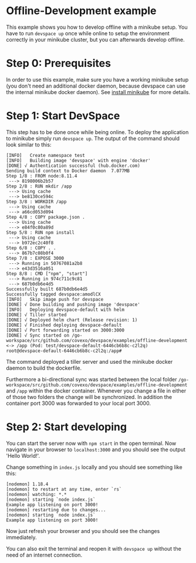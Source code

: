 # Offline-Development example

This example shows you how to develop offline with a minikube setup. You have to run `devspace up` once while online to setup the environment correctly in your minikube cluster, but you can afterwards develop offline.

# Step 0: Prerequisites

In order to use this example, make sure you have a working minikube setup (you don't need an additional docker daemon, because devspace can use the internal minikube docker daemon). See [install minikube](https://kubernetes.io/docs/tasks/tools/install-minikube/) for more details.

# Step 1: Start DevSpace

This step has to be done once while being online. To deploy the application to minikube simply run `devspace up`. The output of the command should look similar to this: 

```
[INFO]   Create namespace test
[INFO]   Building image 'devspace' with engine 'docker'
[DONE] √ Authentication successful (hub.docker.com)
Sending build context to Docker daemon  7.077MB
Step 1/8 : FROM node:8.11.4
 ---> 8198006b2b57
Step 2/8 : RUN mkdir /app
 ---> Using cache
 ---> be8130ce594c
Step 3/8 : WORKDIR /app
 ---> Using cache
 ---> a66cd053d094
Step 4/8 : COPY package.json .
 ---> Using cache
 ---> e84f0c80a89d
Step 5/8 : RUN npm install
 ---> Using cache
 ---> b972ec2c40f8
Step 6/8 : COPY . .
 ---> 867b7c08b0f4
Step 7/8 : EXPOSE 3000
 ---> Running in 50767081a2b8
 ---> e43d3516a051
Step 8/8 : CMD ["npm", "start"]
 ---> Running in 974c711c9c81
 ---> 687b0db6e4d5
Successfully built 687b0db6e4d5
Successfully tagged devspace:amodlCX
[INFO]   Skip image push for devspace
[DONE] √ Done building and pushing image 'devspace'
[INFO]   Deploying devspace-default with helm
[DONE] √ Tiller started
[DONE] √ Deployed helm chart (Release revision: 1)
[DONE] √ Finished deploying devspace-default
[DONE] √ Port forwarding started on 3000:3000
[DONE] √ Sync started on /go-workspace/src/github.com/covexo/devspace/examples/offline-development <-> /app (Pod: test/devspace-default-6446cb6b8c-c2l2q)
root@devspace-default-6446cb6b8c-c2l2q:/app#
```

The command deployed a tiller server and used the minikube docker daemon to build the dockerfile.  

Furthermore a bi-directional sync was started between the local folder `/go-workspace/src/github.com/covexo/devspace/examples/offline-development` and `/app` within the docker container. Whenever you change a file in either of those two folders the change will be synchronized. In addition the container port 3000 was forwarded to your local port 3000.  

# Step 2: Start developing

You can start the server now with `npm start` in the open terminal. Now navigate in your browser to `localhost:3000` and you should see the output 'Hello World!'.  

Change something in `index.js` locally and you should see something like this: 

```
[nodemon] 1.18.4
[nodemon] to restart at any time, enter `rs`
[nodemon] watching: *.*
[nodemon] starting `node index.js`
Example app listening on port 3000!
[nodemon] restarting due to changes...
[nodemon] starting `node index.js`
Example app listening on port 3000!
```

Now just refresh your browser and you should see the changes immediately. 

You can also exit the terminal and reopen it with `devspace up` without the need of an internet connection.  
